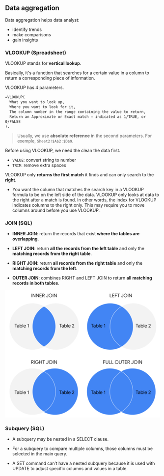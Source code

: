 ## Data aggregation

Data aggregation helps data analyst:

- identify trends
- make comparisons
- gain insights

### VLOOKUP (Spreadsheet)

VLOOKUP stands for **vertical lookup**.

Basically, it's a function that searches for a certain value in a column to return a corresponding piece of information.

VLOOKUP has 4 parameters.

```code
=VLOOKUP(
  What you want to look up,
  Where you want to look for it,
  The column number in the range containing the value to return,
  Return an Approximate or Exact match – indicated as 1/TRUE, or 0/FALSE
).
```

> Usually, we use **absolute reference** in the second parameters. For exemple, `Sheet2!$A$2:$D$9`.

Before using VLOOKUP, we need the clean the data first.

- `VALUE`: convert string to number
- `TRIM`: remove extra spaces

VLOOKUP only **returns the first match** it finds and can only search to the **right**.

- You want the column that matches the search key in a VLOOKUP formula to be on the left side of the data. VLOOKUP only looks at data to the right after a match is found. In other words, the index for VLOOKUP indicates columns to the right only. This may require you to move columns around before you use VLOOKUP.

### JOIN (SQL)

- **INNER JOIN**: return the records that exist **where the tables are overlapping**.

- **LEFT JOIN**: return **all the records from the left table** and only the **matching records from the right table**.

- **RIGHT JOIN**: return **all records from the right table** and only the **matching records from the left**.

- **OUTER JOIN**: combines RIGHT and LEFT JOIN to return **all matching records in both tables**.

![join-types](./join-types.png)

### Subquery (SQL)

- A subquery may be nested in a SELECT clause.

- For a subquery to compare multiple columns, those columns must be selected in the main query.

- A SET command can’t have a nested subquery because it is used with UPDATE to adjust specific columns and values in a table.
